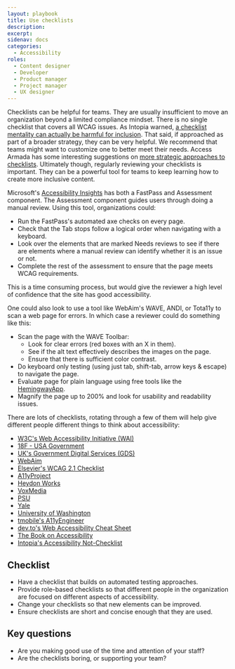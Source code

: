 ```yaml
---
layout: playbook
title: Use checklists
description: 
excerpt: 
sidenav: docs
categories:
  - Accessibility
roles:
  - Content designer
  - Developer
  - Product manager
  - Project manager
  - UX designer
---
```

Checklists can be helpful for teams. They are usually insufficient to move an organization beyond a limited compliance mindset. There is no single checklist that covers all WCAG issues. As Intopia warned, [a checklist mentality can actually be harmful for inclusion](https://intopia.digital/articles/announcing-the-accessibility-not-checklist/). That said, if approached as part of a broader strategy, they can be very helpful. We recommend that teams might want to customize one to better meet their needs. Access Armada has some interesting suggestions on [more strategic approaches to checklists](https://www.accessarmada.com/blog/building-accessibility-checklists-that-are-actually-useful/). Ultimately though, regularly reviewing your checklists is important. They can be a powerful tool for teams to keep learning how to create more inclusive content.

Microsoft's [Accessibility Insights](https://accessibilityinsights.io/) has both a FastPass and Assessment component. The Assessment component guides users through doing a manual review. Using this tool, organizations could:

* Run the FastPass's automated axe checks on every page.
* Check that the Tab stops follow a logical order when navigating with a keyboard.
* Look over the elements that are marked Needs reviews to see if there are elements where a manual review can identify whether it is an issue or not.
* Complete the rest of the assessment to ensure that the page meets WCAG requirements.

This is a time consuming process, but would give the reviewer a high level of confidence that the site has good accessibility. 

One could also look to use a tool like WebAim's WAVE, ANDI, or Tota11y to scan a web page for errors. In which case a reviewer could do something like this:

* Scan the page with the WAVE Toolbar:
    * Look for clear errors (red boxes with an X in them).
    * See if the alt text effectively describes the images on the page.
    * Ensure that there is sufficient color contrast.
* Do keyboard only testing (using just tab, shift-tab, arrow keys & escape) to navigate the page.
* Evaluate page for plain language using free tools like the [HemingwayApp](https://www.hemingwayapp.com/).
* Magnify the page up to 200% and look for usability and readability issues.

There are lots of checklists, rotating through a few of them will help give different people different things to think about accessibility:

* [W3C's Web Accessibility Initiative (WAI)](https://www.w3.org/WAI/test-evaluate/preliminary/)
* [18F - USA Government](https://accessibility.18f.gov/checklist/)
* [UK's Government Digital Services (GDS)](https://gds.blog.gov.uk/2014/01/13/a-checklist-for-digital-inclusion-if-we-do-these-things-were-doing-digital-inclusion/)
* [WebAim](https://webaim.org/standards/wcag/checklist)
* [Elsevier's WCAG 2.1 Checklist](https://romeo.elsevier.com/accessibility_checklist/)
* [A11yProject](https://www.a11yproject.com/checklist/)
* [Heydon Works](https://github.com/Heydon/inclusive-design-checklist)
* [VoxMedia](http://accessibility.voxmedia.com/)
* [PSU](https://accessibility.psu.edu/checklist/)
* [Yale](https://usability.yale.edu/web-accessibility/articles/wcag2-checklist)
* [University of Washington](https://www.washington.edu/accessibility/checklist/)
* [tmobile's A11yEngineer](https://github.com/tmobile/magentaA11y)
* [dev.to's Web Accessibility Cheat Sheet](https://dev.to/codegino/web-accessibility-cheat-sheet-3774#aria)
* [The Book on Accessibility](https://www.thebookonaccessibility.com/)
* [Intopia's Accessibility Not-Checklist](https://not-checklist.intopia.digital/)

## Checklist

* Have a checklist that builds on automated testing approaches.
* Provide role-based checklists so that different people in the organization are focused on different aspects of accessibility.
* Change your checklists so that new elements can be improved.
* Ensure checklists are short and concise enough that they are used.

## Key questions

* Are you making good use of the time and attention of your staff?
* Are the checklists boring, or supporting your team?
